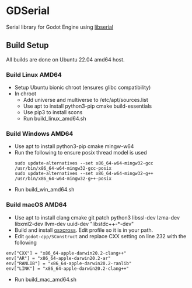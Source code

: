 # GDSerial

Serial library for Godot Engine using [libserial](https://github.com/wjwwood/serial)

## Build Setup

All builds are done on Ubuntu 22.04 amd64 host.

### Build Linux AMD64

- Setup Ubuntu bionic chroot (ensures glibc compatibility)
- In chroot
    - Add universe and multiverse to /etc/apt/sources.list
    - Use apt to install python3-pip cmake build-essentials
    - Use pip3 to install scons
    - Run build_linux_amd64.sh


### Build Windows AMD64

- Use apt to install python3-pip cmake mingw-w64
- Run the following to ensure posix thread model is used
    ```
    sudo update-alternatives --set x86_64-w64-mingw32-gcc /usr/bin/x86_64-w64-mingw32-gcc-posix
    sudo update-alternatives --set x86_64-w64-mingw32-g++ /usr/bin/x86_64-w64-mingw32-g++-posix
    ```
- Run build_win_amd64.sh

### Build macOS AMD64

- Use apt to install clang cmake git patch python3 libssl-dev lzma-dev libxml2-dev llvm-dev uuid-dev "libstdc++-*-dev"
- Build and install [osxcross](https://github.com/tpoechtrager/osxcross). Edit profile so it is in your path.
- Edit `godot-cpp/SConstruct` and replace CXX setting on line 232 with the following
```
env["CXX"] = "x86_64-apple-darwin20.2-clang++"
env["AR"] = "x86_64-apple-darwin20.2-ar"
env["RANLIB"] = "x86_64-apple-darwin20.2-ranlib"
env["LINK"] = "x86_64-apple-darwin20.2-clang++"
```
- Run build_mac_amd64.sh